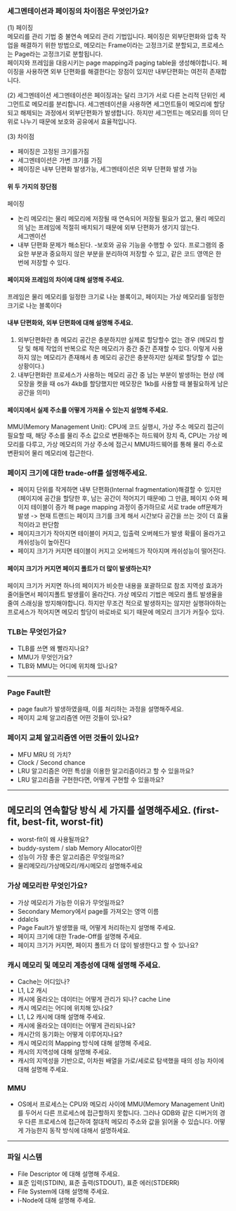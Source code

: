 ### 세그멘테이션과 페이징의 차이점은 무엇인가요?
(1) 페이징  
메모리를 관리 기법 중 불연속 메모리 관리 기법입니다. 페이징은 외부단편화와 압축 작업을 해결하기 위한 방법으로, 메모리는 Frame이라는 고정크기로 분할되고, 프로세스는 Page라는 고정크기로 분할됩니다.    
페이지와 프레임을 대응시키는 page mapping과 paging table을 생성해야합니다.
페이징을 사용하면 외부 단편화를 해결한다는 장점이 있지만 내부단편화는 여전히 존재합니다.

(2) 세그멘테이션
세그멘테이션은 페이징과는 달리 크기가 서로 다른 논리적 단위인 세그먼트로 메모리를 분리합니다. 세그멘테이션을 사용하면 세그먼트들이 메모리에 할당되고 해제되는 과정에서 외부단편화가 발생합니다. 하지만 세그먼트는 메모리를 의미 단위로 나누기 때문에 보호와 공유에서 효율적입니다.  

(3) 차이점
- 페이징은 고정된 크기를가짐  
- 세그멘테이션은 가변 크기를 가짐
- 페이징은 내부 단편화 발생가능, 세그멘테이션은 외부 단편화 발생 가능

#### 위 두 가지의 장단점   
페이징 
- 논리 메모리는 물리 메모리에 저장될 때 연속되어 저장될 필요가 없고, 물리 메모리의 남는 프레임에 적절히 배치되기 때문에 외부 단편화가 생기지 않는다.   
세그멘이션 
- 내부 단편화 문제가 해소된다.
-보호와 공유 기능을 수행할 수 있다. 프로그램의 중요한 부분과 중요하지 않은 부분을 분리하여 저장할 수 있고, 같은 코드 영역은 한 번에 저장할 수 있다.  

#### 페이지와 프레임의 차이에 대해 설명해 주세요.
프레임은 물리 메모리를 일정한 크기로 나눈 블록이고, 페이지는 가상 메모리를 일정한 크기로 나눈 블록이다


#### 내부 단편화와, 외부 단편화에 대해 설명해 주세요.
1. 외부단편화란 총 메모리 공간은 충분하지만 실제로 할당할수 없는 경우
(메모리 할당 및 해제 작업의 반복으로 작은 메모리가 중간 중간 존재할 수 있다. 이렇게 사용하지 않는 메모리가 존재해서 총 메모리 공간은 충분하지만 실제로 할당할 수 없는 상황이다.)
2. 내부단편화란 프로세스가 사용하는 메모리 공간 중 남는 부분이 발생하는 현상
(메모장을 켯을 때 os가 4kb를 할당했지만 메모장은 1kb를 사용할 때 불필요하게 남은 공간을 의미)


#### 페이지에서 실제 주소를 어떻게 가져올 수 있는지 설명해 주세요.
MMU(Memory Management Unit): CPU에 코드 실행시, 가상 주소 메모리 접근이 필요할 때, 해당 주소를 물리 주소 값으로 변환해주는 하드웨어 장치
즉, CPU는 가상 메모리를 다루고, 가상 메모리의 가상 주소에 접근시 MMU하드웨어를 통해 물리 주소로 변환되어 물리 메모리에 접근한다.  


### 페이지 크기에 대한 trade-off를 설명해주세요.
- 페이지 단위를 작게하면 내부 단편화(Internal fragmentation)해결할 수 있지만 (페이지에 공간을 할당한 후, 남는 공간이 적어지기 때문에) 그 만큼, 페이지 수와 페이지 테이블이 증가 해 page mapping 과정이 증가하므로 서로 trade off문제가 발생 -> 현재 트랜드는 페이지 크기를 크게 해서 시간보다 공간을 쓰는 것이 더 효율적이라고 판단함
- 페이지크기가 작아지면 테이블이 커지고, 입출력 오버헤드가 발생 확률이 올라가고 캐쉬성능이 높아진다
- 페이지 크기가 커지면 테이블이 커지고 오버헤드가 작아지며 캐쉬성능이 떨어진다.

#### 페이지 크기가 커지면 페이지 폴트가 더 많이 발생하는지?
페이지 크기가 커지면 하나의 페이지가 비슷한 내용을 포괄하므로 참조 지역성 효과가 줄어들면서 페이지폴트 발생률이 올라간다. 가상 메모리 기법은 메모리 폴트 발생율을 줄여 스래싱을 방지해야합니다. 하지만 무조건 적으로 발생하지는 않지만 실행햐야하는 프로세스가 적어지면 메모리 할당이 바로바로 되기 때문에 메모리 크기가 커질수 있다.

### TLB는 무엇인가요?

- TLB를 쓰면 왜 빨라지나요?
- MMU가 무엇인가요?
- TLB와 MMU는 어디에 위치해 있나요?

---

### Page Fault란

- page fault가 발생하였을때, 이를 처리하는 과정을 설명해주세요.
- 페이지 교체 알고리즘엔 어떤 것들이 있나요?

### 페이지 교체 알고리즘엔 어떤 것들이 있나요?

- MFU MRU 의 가치?
- Clock / Second chance
- LRU 알고리즘은 어떤 특성을 이용한 알고리즘이라고 할 수 있을까요?
- LRU 알고리즘을 구현한다면, 어떻게 구현할 수 있을까요?

---

## 메모리의 연속할당 방식 세 가지를 설명해주세요. (first-fit, best-fit, worst-fit)

- worst-fit이 왜 사용될까요?
- buddy-system / slab Memory Allocator이란
- 성능이 가장 좋은 알고리즘은 무엇일까요?
- 물리메모리/가상메모리/캐시메모리 설명해주세요

### 가상 메모리란 무엇인가요?

- 가상 메모리가 가능한 이유가 무엇일까요?
- Secondary Memory에서 page를 가져오는 영역 이름
- ddalcls
- Page Fault가 발생했을 때, 어떻게 처리하는지 설명해 주세요.
- 페이지 크기에 대한 Trade-Off를 설명해 주세요.
- 페이지 크기가 커지면, 페이지 폴트가 더 많이 발생한다고 할 수 있나요?

### 캐시 메모리 및 메모리 계층성에 대해 설명해 주세요.

- Cache는 어디있나?
- L1, L2 캐시
- 캐시에 올라오는 데이터는 어떻게 관리가 되나? cache Line
- 캐시 메모리는 어디에 위치해 있나요?
- L1, L2 캐시에 대해 설명해 주세요.
- 캐시에 올라오는 데이터는 어떻게 관리되나요?
- 캐시간의 동기화는 어떻게 이루어지나요?
- 캐시 메모리의 Mapping 방식에 대해 설명해 주세요.
- 캐시의 지역성에 대해 설명해 주세요.
- 캐시의 지역성을 기반으로, 이차원 배열을 가로/세로로 탐색했을 때의 성능 차이에 대해 설명해 주세요.

### MMU

- OS에서 프로세스는 CPU와 메모리 사이에 MMU(Memory Management Unit)를 두어서 다른 프로세스에 접근할하지 못합니다. 그러나 GDB와 같은 디버거의 경우 다른 프로세스에 접근하여 절대적 메모리 주소와 값을 읽어올 수 있습니다. 어떻게 가능한지 동작 방식에 대해서 설명하세요.

---

### 파일 시스템

- File Descriptor 에 대해 설명해 주세요.
- 표준 입력(STDIN), 표준 출력(STDOUT), 표준 에러(STDERR)
- File System에 대해 설명해 주세요.
- i-Node에 대해 설명해 주세요.
